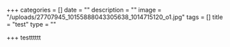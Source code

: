 +++
categories = []
date = ""
description = ""
image = "/uploads/27707945_10155888043305638_1014715120_o1.jpg"
tags = []
title = "test"
type = ""

+++
testttttt
